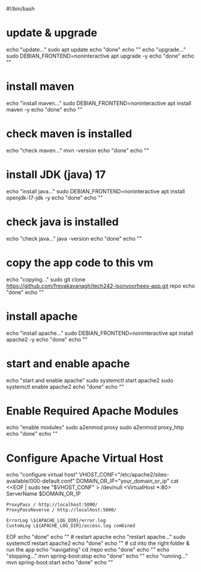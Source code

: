 #!/bin/bash
# update & upgrade
echo "update..."
sudo apt update
echo "done"
echo ""
echo "upgrade..."
sudo DEBIAN_FRONTEND=noninteractive apt upgrade -y
echo "done"
echo ""
# install maven
echo "install maven..."
sudo DEBIAN_FRONTEND=noninteractive apt install maven -y
echo "done"
echo ""
# check maven is installed
echo "check maven..."
mvn -version
echo "done"
echo ""
# install JDK (java) 17
echo "install java..."
sudo DEBIAN_FRONTEND=noninteractive apt install openjdk-17-jdk -y
echo "done"
echo ""
# check java is installed
echo "check java..."
java -version
echo "done"
echo ""
# copy the app code to this vm
echo "copying..."
sudo git clone https://github.com/freyakavanagh/tech242-jsonvoorhees-app.git repo
echo "done"
echo ""
# install apache
echo "install apache..."
sudo DEBIAN_FRONTEND=noninteractive apt install apache2 -y
echo "done"
echo ""
# start and enable apache
echo "start and enable apache"
sudo systemctl start apache2
sudo systemctl enable apache2
echo "done"
echo ""
# Enable Required Apache Modules
echo "enable modules"
sudo a2enmod proxy
sudo a2enmod proxy_http
echo "done"
echo ""
# Configure Apache Virtual Host
echo "configure virtual host"
VHOST_CONF="/etc/apache2/sites-available/000-default.conf"
DOMAIN_OR_IP="your_domain_or_ip"
cat <<EOF | sudo tee "$VHOST_CONF" > /dev/null
<VirtualHost *:80>
    ServerName $DOMAIN_OR_IP

    ProxyPass / http://localhost:5000/
    ProxyPassReverse / http://localhost:5000/

    ErrorLog \${APACHE_LOG_DIR}/error.log
    CustomLog \${APACHE_LOG_DIR}/access.log combined
</VirtualHost>
EOF
echo "done"
echo ""
# restart apache
echo "restart apache..."
sudo systemctl restart apache2
echo "done"
echo ""
# cd into the right folder & run the app
echo "navigating"
cd /repo
echo "done"
echo ""
echo "stopping..."
mvn spring-boot:stop
echo "done"
echo ""
echo "running..."
mvn spring-boot:start
echo "done"
echo ""